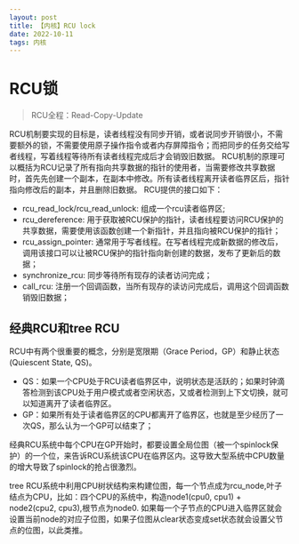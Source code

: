 ```yaml
---
layout: post
title: 【内核】RCU lock
date: 2022-10-11
tags: 内核
---
```


# RCU锁
> RCU全程：Read-Copy-Update

RCU机制要实现的目标是，读者线程没有同步开销，或者说同步开销很小，不需要额外的锁，不需要使用原子操作指令或者内存屏障指令；而把同步的任务交给写者线程，写着线程等待所有读者线程完成后才会销毁旧数据。
RCU机制的原理可以概括为RCU记录了所有指向共享数据的指针的使用者，当需要修改共享数据时，首先先创建一个副本，在副本中修改。所有读者线程离开读者临界区后，指针指向修改后的副本，并且删除旧数据。
RCU提供的接口如下：
- rcu_read_lock/rcu_read_unlock: 组成一个rcu读者临界区;
- rcu_dereference: 用于获取被RCU保护的指针，读者线程要访问RCU保护的共享数据，需要使用该函数创建一个新指针，并且指向被RCU保护的指针；
- rcu_assign_pointer: 通常用于写者线程。在写者线程完成新数据的修改后，调用该接口可以让被RCU保护的指针指向新创建的数据，发布了更新后的数据；
- synchronize_rcu: 同步等待所有现存的读者访问完成；
- call_rcu: 注册一个回调函数，当所有现存的读访问完成后，调用这个回调函数销毁旧数据；

## 经典RCU和tree RCU

RCU中有两个很重要的概念，分别是宽限期（Grace Period，GP）和静止状态(Quiescent State, QS)。
- QS：如果一个CPU处于RCU读者临界区中，说明状态是活跃的；如果时钟滴答检测到该CPU处于用户模式或者空闲状态，又或者检测到上下文切换，就可以知道离开了读者临界区。
- GP：如果所有处于读者临界区的CPU都离开了临界区，也就是至少经历了一次QS，那么认为一个GP可以结束了；

经典RCU系统中每个CPU在GP开始时，都要设置全局位图（被一个spinlock保护）的一个位，来告诉RCU系统该CPU在临界区内。这导致大型系统中CPU数量的增大导致了spinlock的抢占很激烈。

tree RCU系统中利用CPU树状结构来构建位图，每一个节点成为rcu_node,叶子结点为CPU，比如：四个CPU的系统中，构造node1(cpu0, cpu1) + node2(cpu2, cpu3),根节点为node0. 如果每一个子节点的CPU进入临界区就会设置当前node的对应子位图，如果子位图从clear状态变成set状态就会设置父节点的位图，以此类推。